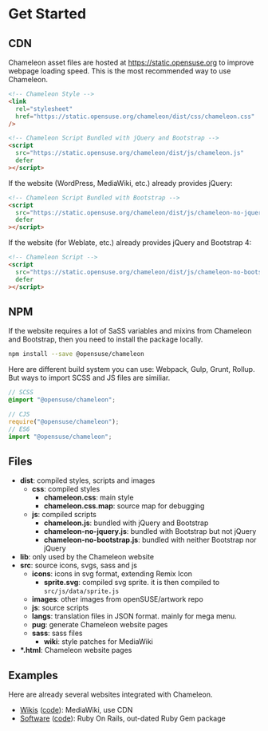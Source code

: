 # Get Started

## CDN

Chameleon asset files are hosted at <https://static.opensuse.org> to improve
webpage loading speed. This is the most recommended way to use Chameleon.

```html
<!-- Chameleon Style -->
<link
  rel="stylesheet"
  href="https://static.opensuse.org/chameleon/dist/css/chameleon.css"
/>

<!-- Chameleon Script Bundled with jQuery and Bootstrap -->
<script
  src="https://static.opensuse.org/chameleon/dist/js/chameleon.js"
  defer
></script>
```

If the website (WordPress, MediaWiki, etc.) already provides jQuery:

```html
<!-- Chameleon Script Bundled with Bootstrap -->
<script
  src="https://static.opensuse.org/chameleon/dist/js/chameleon-no-jquery.js"
  defer
></script>
```

If the website (for Weblate, etc.) already provides jQuery and Bootstrap 4:

```html
<!-- Chameleon Script -->
<script
  src="https://static.opensuse.org/chameleon/dist/js/chameleon-no-bootstrap.js"
  defer
></script>
```

## NPM

If the website requires a lot of SaSS variables and mixins from Chameleon and
Bootstrap, then you need to install the package locally.

```bash
npm install --save @opensuse/chameleon
```

Here are different build system you can use: Webpack, Gulp, Grunt, Rollup. But
ways to import SCSS and JS files are similiar.

```scss
// SCSS
@import "@opensuse/chameleon";
```

```js
// CJS
require("@opensuse/chameleon");
// ES6
import "@opensuse/chameleon";
```

## Files

- **dist**: compiled styles, scripts and images
  - **css**: compiled styles
    - **chameleon.css**: main style
    - **chameleon.css.map**: source map for debugging
  - **js**: compiled scripts
    - **chameleon.js**: bundled with jQuery and Bootstrap
    - **chameleon-no-jquery.js**: bundled with Bootstrap but not jQuery
    - **chameleon-no-bootstrap.js**: bundled with neither Bootstrap nor jQuery
- **lib**: only used by the Chameleon website
- **src**: source icons, svgs, sass and js
  - **icons**: icons in svg format, extending Remix Icon
    - **sprite.svg**: compiled svg sprite. it is then compiled to `src/js/data/sprite.js`
  - **images**: other images from openSUSE/artwork repo
  - **js**: source scripts
  - **langs**: translation files in JSON format. mainly for mega menu.
  - **pug**: generate Chameleon website pages
  - **sass**: sass files
    - **wiki**: style patches for MediaWiki
- **\*.html**: Chameleon website pages

## Examples

Here are already several websites integrated with Chameleon.

- [Wikis](https://en.opensuse.org/) ([code](https://github.com/openSUSE/wiki/tree/master/skins/Chameleon)): MediaWiki, use CDN
- [Software](https://software.opensuse.org/) ([code](https://github.com/openSUSE/software-o-o)): Ruby On Rails, out-dated Ruby Gem package
